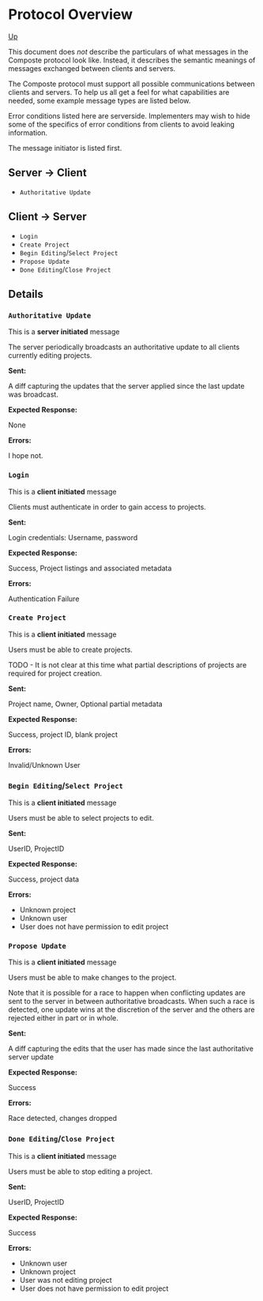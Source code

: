 # Protocol Overview

[Up](../index.md)

This document does _not_ describe the particulars of what messages in the
Composte protocol look like. Instead, it describes the semantic meanings of
messages exchanged between clients and servers.

The Composte protocol must support all possible communications between clients
and servers. To help us all get a feel for what capabilities are needed, some
example message types are listed below.

Error conditions listed here are serverside. Implementers may wish to hide
some of the specifics of error conditions from clients to avoid leaking
information.

The message initiator is listed first.

## Server -> Client

* `Authoritative Update`

## Client -> Server

* `Login`
* `Create Project`
* `Begin Editing`/`Select Project`
* `Propose Update`
* `Done Editing`/`Close Project`

## Details

### `Authoritative Update`

This is a __server initiated__ message

The server periodically broadcasts an authoritative update to all clients
currently editing projects.

__Sent:__

A diff capturing the updates that the server applied since the last update was
broadcast.

__Expected Response:__

None

__Errors:__

I hope not.

### `Login`

This is a __client initiated__ message

Clients must authenticate in order to gain access to projects.

__Sent:__

Login credentials: Username, password

__Expected Response:__

Success, Project listings and associated metadata

__Errors:__

Authentication Failure

### `Create Project`

This is a __client initiated__ message

Users must be able to create projects.

TODO - It is not clear at this time what partial descriptions of projects are
required for project creation.

__Sent:__

Project name, Owner, Optional partial metadata

__Expected Response:__

Success, project ID, blank project

__Errors:__

Invalid/Unknown User

### `Begin Editing`/`Select Project`

This is a __client initiated__ message

Users must be able to select projects to edit.

__Sent:__

UserID, ProjectID

__Expected Response:__

Success, project data

__Errors:__

* Unknown project
* Unknown user
* User does not have permission to edit project

### `Propose Update`

This is a __client initiated__ message

Users must be able to make changes to the project.

Note that it is possible for a race to happen when conflicting updates are
sent to the server in between authoritative broadcasts. When such a race is
detected, one update wins at the discretion of the server and the others are
rejected either in part or in whole.

__Sent:__

A diff capturing the edits that the user has made since the last authoritative
server update

__Expected Response:__

Success

__Errors:__

Race detected, changes dropped

### `Done Editing`/`Close Project`

This is a __client initiated__ message

Users must be able to stop editing a project.

__Sent:__

UserID, ProjectID

__Expected Response:__

Success

__Errors:__

* Unknown user
* Unknown project
* User was not editing project
* User does not have permission to edit project

